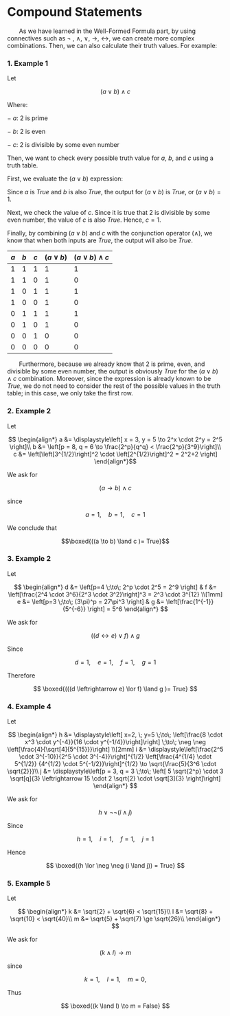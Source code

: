 # Compound Statements 

&nbsp;&nbsp;&nbsp;&nbsp;&nbsp;&nbsp; As we have learned in the Well-Formed Formula part, by using connectives such as $\neg$ , $\land$, $\lor$, $\rightarrow$, $\leftrightarrow$, we can create more complex combinations. Then, we can also calculate their truth values. For example:

### 1. Example 1

Let

$$(a \lor b) \land c$$

Where:  

− $a$: $2$ is prime  

− $b$: $2$ is even  

− $c$: $2$ is divisible by some even number  

Then, we want to check every possible truth value for $a$, $b$, and $c$ using a truth table.

First, we evaluate the $(a \lor b)$ expression:

Since $a$ is *True* and $b$ is also *True*, the output for $(a \lor b)$ is *True*, or $(a \lor b) = 1$.

Next, we check the value of $c$. Since it is true that $2$ is divisible by some even number, the value of $c$ is also *True*. Hence, $c = 1$.

Finally, by combining $(a \lor b)$ and $c$ with the conjunction operator ($\land$), we know that when both inputs are *True*, the output will also be *True*.

| $a$ | $b$ | $c$ | $(a \lor b)$ | $(a \lor b) \land c$ |
|---|---|---|-------|-------------|
| 1 | 1 | 1 |   1   |      1      |
| 1 | 1 | 0 |   1   |      0      |
| 1 | 0 | 1 |   1   |      1      |
| 1 | 0 | 0 |   1   |      0      |
| 0 | 1 | 1 |   1   |      1      |
| 0 | 1 | 0 |   1   |      0      |
| 0 | 0 | 1 |   0   |      0      |
| 0 | 0 | 0 |   0   |      0      |

&nbsp;&nbsp;&nbsp;&nbsp;&nbsp;&nbsp; Furthermore, because we already know that $2$ is prime, even, and divisible by some even number, the output is obviously *True* for the $(a \lor b) \land c$ combination. Moreover, since the expression is already known to be *True*, we do not need to consider the rest of the possible values in the truth table; in this case, we only take the first row.

### 2. Example 2

Let

$$ 
\begin{align*}
a &= \displaystyle\left[ x = 3, y = 5 \to 2^x \cdot 2^y = 2^5 \right]\\
b &= \left[p = 8, q = 6 \to \frac{2^p}{q^q} < \frac{2^p}{3^9}\right]\\
c &= \left[\left[3^{1/2}\right]^2 \cdot \left[2^{1/2}\right]^2 = 2^2+2 \right] 
\end{align*}$$

We ask for  

$$(a \to b) \land c$$

since

$$ a = 1, \quad b= 1, \quad c= 1$$

We conclude that

$$\boxed{((a \to b) \land c )= True}$$

### 3. Example 2

Let

$$
\begin{align*}
d &= \left[p=4 \;\to\; 2^p \cdot 2^5 = 2^9 \right] &
f &= \left[\frac{2^4 \cdot 3^6}{2^3 \cdot 3^2}\right]^3 = 2^3 \cdot 3^{12} \\[1mm]
e &= \left[p=3 \;\to\; (3\pi)^p = 27\pi^3 \right] &
g &= \left[\frac{1^{-1}}{5^{-6}} \right] = 5^6
\end{align*}
$$

We ask for  

$$
((d \leftrightarrow e) \lor f) \land g
$$

Since

$$
d = 1, \quad e = 1, \quad f = 1 , \quad g = 1
$$

Therefore

$$
\boxed{(((d \leftrightarrow e) \lor f) \land g )= True}
$$

### 4. Example 4

Let

$$
\begin{align*}
h &= \displaystyle\left[ x=2, \; y=5 \;\to\; \left[\frac{8 \cdot x^3 \cdot y^{-4}}{16 \cdot y^{-1/4}}\right]\right] 
      \;\to\; \neg \neg \left[\frac{4}{\sqrt[4]{5^{15}}}\right] \\[2mm]
i &= \displaystyle\left[\frac{2^5 \cdot 3^{-10}}{2^5 \cdot 3^{-4}}\right]^{1/2}
      \left[\frac{4^{1/4} \cdot 5^{1/2}} {4^{1/2} \cdot 5^{-1/2}}\right]^{1/2} \to \sqrt{\frac{5}{3^6 \cdot \sqrt{2}}}\\
j &= \displaystyle\left[p = 3, q = 3 \;\to\; \left[ 5 \sqrt{2^p} \cdot 3 \sqrt[q]{3} 
      \leftrightarrow 15 \cdot 2 \sqrt{2} \cdot \sqrt[3]{3} \right]\right]
\end{align*}
$$

We ask for

$$h \lor \neg \neg (i \land j)$$

Since

$$
h = 1, \quad i = 1, \quad f = 1 , \quad j = 1
$$

Hence

$$
\boxed{(h \lor \neg \neg (i \land j)) = True}
$$

### 5. Example 5

Let

$$ \begin{align*}
k &= \sqrt{2} + \sqrt{6} < \sqrt{15}\\
l &= \sqrt{8} + \sqrt{10} < \sqrt{40}\\
m &= \sqrt{5} + \sqrt{7} \ge \sqrt{26}\\
\end{align*}
$$

We ask for

$$(k \land l) \to m$$

since

$$
k = 1, \quad l = 1, \quad m = 0 ,
$$

Thus

$$
\boxed{(k \land l) \to m = False}
$$
